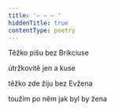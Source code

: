 ```yaml
---
title: '– – – '
hiddenTitle: true
contentType: poetry
---
```


Těžko píšu bez Brikciuse

útržkovitě jen a kuse

těžko zde žiju bez Evžena

toužím po něm jak byl by žena
